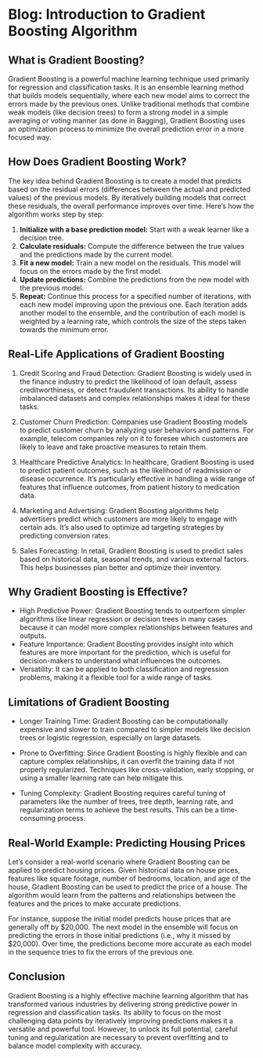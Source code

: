 # Blog: Introduction to Gradient Boosting Algorithm

## What is Gradient Boosting?
Gradient Boosting is a powerful machine learning technique used primarily for regression and classification tasks. It is an ensemble learning method that builds models sequentially, where each new model aims to correct the errors made by the previous ones. Unlike traditional methods that combine weak models (like decision trees) to form a strong model in a simple averaging or voting manner (as done in Bagging), Gradient Boosting uses an optimization process to minimize the overall prediction error in a more focused way.

## How Does Gradient Boosting Work?
The key idea behind Gradient Boosting is to create a model that predicts based on the residual errors (differences between the actual and predicted values) of the previous models. By iteratively building models that correct these residuals, the overall performance improves over time. Here’s how the algorithm works step by step:

1. **Initialize with a base prediction model:** Start with a weak learner like a decision tree.
2. **Calculate residuals:** Compute the difference between the true values and the predictions made by the current model.
3. **Fit a new model:** Train a new model on the residuals. This model will focus on the errors made by the first model.
4. **Update predictions:** Combine the predictions from the new model with the previous model.
5. **Repeat:** Continue this process for a specified number of iterations, with each new model improving upon the previous one.
Each iteration adds another model to the ensemble, and the contribution of each model is weighted by a learning rate, which controls the size of the steps taken towards the minimum error.

## Real-Life Applications of Gradient Boosting
1. Credit Scoring and Fraud Detection: Gradient Boosting is widely used in the finance industry to predict the likelihood of loan default, assess creditworthiness, or detect fraudulent transactions. Its ability to handle imbalanced datasets and complex relationships makes it ideal for these tasks.

2. Customer Churn Prediction: Companies use Gradient Boosting models to predict customer churn by analyzing user behaviors and patterns. For example, telecom companies rely on it to foresee which customers are likely to leave and take proactive measures to retain them.

3. Healthcare Predictive Analytics: In healthcare, Gradient Boosting is used to predict patient outcomes, such as the likelihood of readmission or disease occurrence. It’s particularly effective in handling a wide range of features that influence outcomes, from patient history to medication data.

4. Marketing and Advertising: Gradient Boosting algorithms help advertisers predict which customers are more likely to engage with certain ads. It’s also used to optimize ad targeting strategies by predicting conversion rates.

5. Sales Forecasting: In retail, Gradient Boosting is used to predict sales based on historical data, seasonal trends, and various external factors. This helps businesses plan better and optimize their inventory.

## Why Gradient Boosting is Effective?
- High Predictive Power: Gradient Boosting tends to outperform simpler algorithms like linear regression or decision trees in many cases because it can model more complex relationships between features and outputs.
- Feature Importance: Gradient Boosting provides insight into which features are more important for the prediction, which is useful for decision-makers to understand what influences the outcomes.
- Versatility: It can be applied to both classification and regression problems, making it a flexible tool for a wide range of tasks.
## Limitations of Gradient Boosting
- Longer Training Time: Gradient Boosting can be computationally expensive and slower to train compared to simpler models like decision trees or logistic regression, especially on large datasets.

- Prone to Overfitting: Since Gradient Boosting is highly flexible and can capture complex relationships, it can overfit the training data if not properly regularized. Techniques like cross-validation, early stopping, or using a smaller learning rate can help mitigate this.

- Tuning Complexity: Gradient Boosting requires careful tuning of parameters like the number of trees, tree depth, learning rate, and regularization terms to achieve the best results. This can be a time-consuming process.

## Real-World Example: Predicting Housing Prices
Let’s consider a real-world scenario where Gradient Boosting can be applied to predict housing prices. Given historical data on house prices, features like square footage, number of bedrooms, location, and age of the house, Gradient Boosting can be used to predict the price of a house. The algorithm would learn from the patterns and relationships between the features and the prices to make accurate predictions.

For instance, suppose the initial model predicts house prices that are generally off by $20,000. The next model in the ensemble will focus on predicting the errors in those initial predictions (i.e., why it missed by $20,000). Over time, the predictions become more accurate as each model in the sequence tries to fix the errors of the previous one.

## Conclusion
Gradient Boosting is a highly effective machine learning algorithm that has transformed various industries by delivering strong predictive power in regression and classification tasks. Its ability to focus on the most challenging data points by iteratively improving predictions makes it a versatile and powerful tool. However, to unlock its full potential, careful tuning and regularization are necessary to prevent overfitting and to balance model complexity with accuracy.
